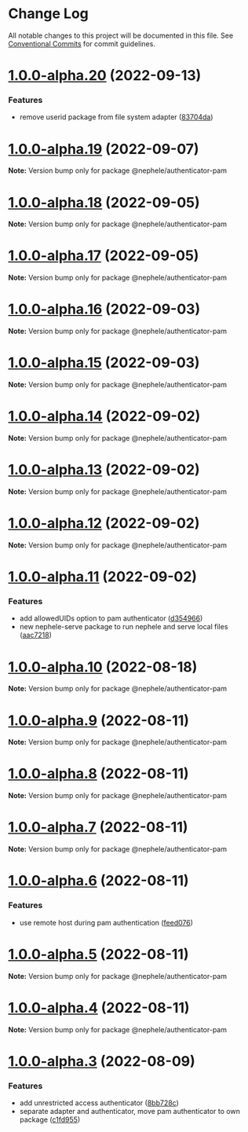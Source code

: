 # Change Log

All notable changes to this project will be documented in this file.
See [Conventional Commits](https://conventionalcommits.org) for commit guidelines.

# [1.0.0-alpha.20](https://github.com/sciactive/nephele/compare/v1.0.0-alpha.19...v1.0.0-alpha.20) (2022-09-13)


### Features

* remove userid package from file system adapter ([83704da](https://github.com/sciactive/nephele/commit/83704daae1b913625e92a82f3a5c3ef20c490d9a))





# [1.0.0-alpha.19](https://github.com/sciactive/nephele/compare/v1.0.0-alpha.18...v1.0.0-alpha.19) (2022-09-07)

**Note:** Version bump only for package @nephele/authenticator-pam





# [1.0.0-alpha.18](https://github.com/sciactive/nephele/compare/v1.0.0-alpha.17...v1.0.0-alpha.18) (2022-09-05)

**Note:** Version bump only for package @nephele/authenticator-pam





# [1.0.0-alpha.17](https://github.com/sciactive/nephele/compare/v1.0.0-alpha.16...v1.0.0-alpha.17) (2022-09-05)

**Note:** Version bump only for package @nephele/authenticator-pam





# [1.0.0-alpha.16](https://github.com/sciactive/nephele/compare/v1.0.0-alpha.15...v1.0.0-alpha.16) (2022-09-03)

**Note:** Version bump only for package @nephele/authenticator-pam





# [1.0.0-alpha.15](https://github.com/sciactive/nephele/compare/v1.0.0-alpha.14...v1.0.0-alpha.15) (2022-09-03)

**Note:** Version bump only for package @nephele/authenticator-pam





# [1.0.0-alpha.14](https://github.com/sciactive/nephele/compare/v1.0.0-alpha.13...v1.0.0-alpha.14) (2022-09-02)

**Note:** Version bump only for package @nephele/authenticator-pam





# [1.0.0-alpha.13](https://github.com/sciactive/nephele/compare/v1.0.0-alpha.12...v1.0.0-alpha.13) (2022-09-02)

**Note:** Version bump only for package @nephele/authenticator-pam





# [1.0.0-alpha.12](https://github.com/sciactive/nephele/compare/v1.0.0-alpha.11...v1.0.0-alpha.12) (2022-09-02)

**Note:** Version bump only for package @nephele/authenticator-pam





# [1.0.0-alpha.11](https://github.com/sciactive/nephele/compare/v1.0.0-alpha.10...v1.0.0-alpha.11) (2022-09-02)


### Features

* add allowedUIDs option to pam authenticator ([d354966](https://github.com/sciactive/nephele/commit/d354966bc4a00a06092a14ecb0fa3abb50841a4f))
* new nephele-serve package to run nephele and serve local files ([aac7218](https://github.com/sciactive/nephele/commit/aac721836b536c2dbaee911cb92f066e57d8fc6a))





# [1.0.0-alpha.10](https://github.com/sciactive/nephele/compare/v1.0.0-alpha.9...v1.0.0-alpha.10) (2022-08-18)

**Note:** Version bump only for package @nephele/authenticator-pam





# [1.0.0-alpha.9](https://github.com/sciactive/nephele/compare/v1.0.0-alpha.8...v1.0.0-alpha.9) (2022-08-11)

**Note:** Version bump only for package @nephele/authenticator-pam





# [1.0.0-alpha.8](https://github.com/sciactive/nephele/compare/v1.0.0-alpha.7...v1.0.0-alpha.8) (2022-08-11)

**Note:** Version bump only for package @nephele/authenticator-pam





# [1.0.0-alpha.7](https://github.com/sciactive/nephele/compare/v1.0.0-alpha.6...v1.0.0-alpha.7) (2022-08-11)

**Note:** Version bump only for package @nephele/authenticator-pam





# [1.0.0-alpha.6](https://github.com/sciactive/nephele/compare/v1.0.0-alpha.5...v1.0.0-alpha.6) (2022-08-11)


### Features

* use remote host during pam authentication ([feed076](https://github.com/sciactive/nephele/commit/feed07681be143c552280b8c15a6826e54661074))





# [1.0.0-alpha.5](https://github.com/sciactive/nephele/compare/v1.0.0-alpha.4...v1.0.0-alpha.5) (2022-08-11)

**Note:** Version bump only for package @nephele/authenticator-pam





# [1.0.0-alpha.4](https://github.com/sciactive/nephele/compare/v1.0.0-alpha.3...v1.0.0-alpha.4) (2022-08-11)

**Note:** Version bump only for package @nephele/authenticator-pam





# [1.0.0-alpha.3](https://github.com/sciactive/nephele/compare/v1.0.0-alpha.2...v1.0.0-alpha.3) (2022-08-09)


### Features

* add unrestricted access authenticator ([8bb728c](https://github.com/sciactive/nephele/commit/8bb728c9d79cd163f5ee46ae254ea8c795c93b1a))
* separate adapter and authenticator, move pam authenticator to own package ([c1fd955](https://github.com/sciactive/nephele/commit/c1fd9556db6eefb3460fcbfc59308c8950986c53))
